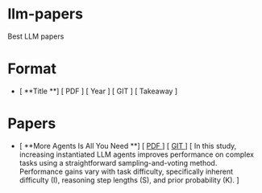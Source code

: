 # llm-papers
  Best LLM papers

# Format 
  - [ **Title **] [ PDF ] [ Year ] [ GIT ] [ Takeaway ] 

# Papers
  - [ **More Agents Is All You Need **] [ [ PDF ](https://arxiv.org/pdf/2402.05120v1) ] [ [ GIT ](https://anonymous.4open.science/r/more_agent_is_all_you_need/README.md) ] [ In this study, increasing instantiated LLM agents improves performance on complex tasks using a straightforward sampling-and-voting method. Performance gains vary with task difficulty, specifically inherent difficulty (I), reasoning step lengths (S), and prior probability (K). ] 

